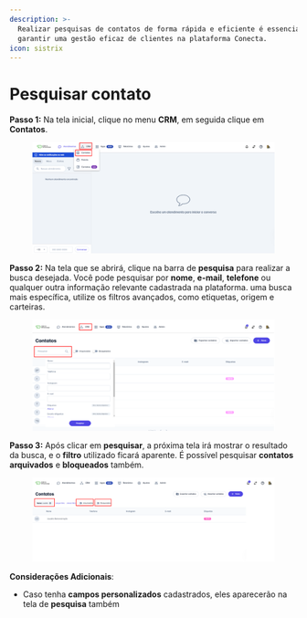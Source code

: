 ```yaml
---
description: >-
  Realizar pesquisas de contatos de forma rápida e eficiente é essencial para
  garantir uma gestão eficaz de clientes na plataforma Conecta.
icon: sistrix
---
```


# Pesquisar contato

**Passo 1:** Na tela inicial, clique no menu **CRM**, em seguida clique em **Contatos**.

<figure><img src="../../../.gitbook/assets/image (5).png" alt=""><figcaption></figcaption></figure>

**Passo 2:** Na tela que se abrirá, clique na barra de **pesquisa** para realizar a busca desejada. Você pode pesquisar por **nome**, **e-mail**, **telefone** ou qualquer outra informação relevante cadastrada na plataforma. uma busca mais específica, utilize os filtros avançados, como etiquetas, origem e carteiras.

<figure><img src="../../../.gitbook/assets/image (6).png" alt=""><figcaption></figcaption></figure>

**Passo 3:** Após clicar em **pesquisar**, a próxima tela irá mostrar o resultado da busca, e o **filtro** utilizado ficará aparente. É possível pesquisar **contatos arquivados** e **bloqueados** também.

<figure><img src="../../../.gitbook/assets/image (7).png" alt=""><figcaption></figcaption></figure>

**Considerações Adicionais**:

* Caso tenha **campos personalizados** cadastrados, eles aparecerão na tela de **pesquisa** também
